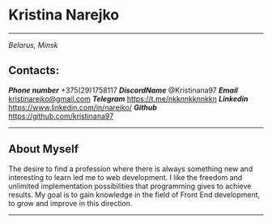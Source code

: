  # **Kristina Narejko**
---
*Belarus, Minsk*
## Contacts:
**_Phone number_** 
+375(29)1758117
 **_DiscordName_** 
@Kristinana97
**_Email_**  
<kristinarejko@gmail.com>
**_Telegram_** 
https://t.me/nkknnkknnkkn
**_Linkedin_** 
https://www.linkedin.com/in/narejko/
**_Github_** 
https://github.com/kristinana97

---
## About Myself
The desire to find a profession where there is always something new and interesting to learn led me to web development. I like the freedom and unlimited implementation possibilities that programming gives to achieve results. My goal is to gain knowledge in the field of Front End development, to grow and improve in this direction.

---